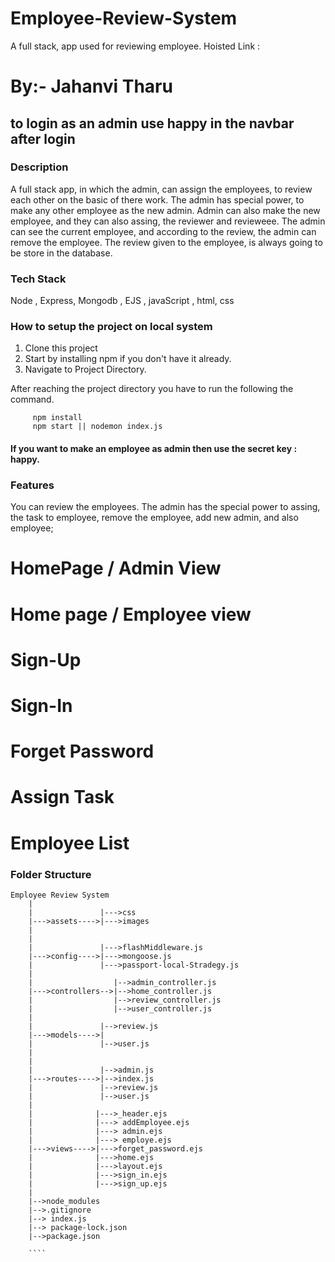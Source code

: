 # Employee-Review-System

A full stack, app used for reviewing employee.
Hoisted Link :

# By:- Jahanvi Tharu
## to login as an admin use happy in the navbar after login
### Description

A full stack app, in which the admin, can assign the employees, to review each other on the basic of there work. The admin has special power, to make any other employee
as the new admin. Admin can also make the new employee, and they can also assing, the reviewer and revieweee. The admin can see the current employee, and according to the
review, the admin can remove the employee. The review given to the employee, is always going to be store in the database.

### Tech Stack

Node , Express, Mongodb , EJS , javaScript , html, css

### How to setup the project on local system

1. Clone this project
2. Start by installing npm if you don't have it already.
3. Navigate to Project Directory.

After reaching the project directory you have to run the following the command.

```
     npm install
     npm start || nodemon index.js
```

#### If you want to make an employee as admin then use the secret key : happy.

### Features

You can review the employees. The admin has the special power to assing, the task to employee, remove the employee, add new admin, and also employee;

# HomePage / Admin View

# Home page / Employee view

# Sign-Up

# Sign-In

# Forget Password

# Assign Task

# Employee List

### Folder Structure

`````
Employee Review System
    |
    |               |--->css
    |--->assets---->|--->images
    |
    |
    |               |--->flashMiddleware.js
    |--->config---->|--->mongoose.js
    |               |--->passport-local-Stradegy.js
    |
    |                  |-->admin_controller.js
    |--->controllers-->|-->home_controller.js
    |                  |-->review_controller.js
    |                  |-->user_controller.js
    |
    |               |-->review.js
    |--->models---->|
    |               |-->user.js
    |
    |
    |               |-->admin.js
    |--->routes---->|-->index.js
    |               |-->review.js
    |               |-->user.js
    |
    |              |--->_header.ejs
    |              |---> addEmployee.ejs
    |              |---> admin.ejs
    |              |---> employe.ejs
    |--->views---->|--->forget_password.ejs
    |              |--->home.ejs
    |              |--->layout.ejs
    |              |--->sign_in.ejs
    |              |--->sign_up.ejs
    |
    |-->node_modules
    |-->.gitignore
    |--> index.js
    |--> package-lock.json
    |-->package.json

    ````
`````
